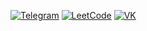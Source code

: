 [![Telegram](https://img.shields.io/badge/Telegram-0088CC?style=for-the-badge&logo=telegram&logoColor=white)](https://t.me/@Zaharazov)
[![LeetCode](https://img.shields.io/badge/LeetCode-FFA116?style=for-the-badge&logo=leetcode&logoColor=white)](https://leetcode.com/u/zaharazov/)
[![VK](https://img.shields.io/badge/VK-4C75A3?style=for-the-badge&logo=vk&logoColor=white)](https://vk.com/back_button)
<!--
**Zaharazov/Zaharazov** is a ✨ _special_ ✨ repository because its `README.md` (this file) appears on your GitHub profile.

Here are some ideas to get you started:

- 🔭 I’m currently working on ...
- 🌱 I’m currently learning ...
- 👯 I’m looking to collaborate on ...
- 🤔 I’m looking for help with ...
- 💬 Ask me about ...
- 📫 How to reach me: ...
- 😄 Pronouns: ...
- ⚡ Fun fact: ...
-->
